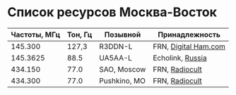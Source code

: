 # Список ресурсов Москва-Восток

| Частоты, МГц | Тон, Гц | Позывной     | Принадлежность                                                     |
| ------------ | ------- | ------------ | ------------------------------------------------------------------ |
| 145.300      | 127,3   | R3DDN-L      | FRN, [Digital Ham.com](https://digital.hamcom.ru/apps/activenodes) |
| 145.3625     | 88.5    | UA5AA-L      | Echolink, [Russia](http://www.echolink.ru)                         |
| 434.150      | 77.0    | SAO, Moscow  | FRN, [Radiocult](http://radiocult.su/table/)                       |
| 434.300      | 77.0    | Pushkino, MO | FRN, [Radiocult](http://radiocult.su/table/)                       |
